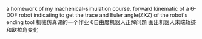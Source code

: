 a homework of my machenical-simulation course.
forward kinematic of a 6-DOF robot
indicating to get the trace and Euler angle(ZXZ) of the robot's ending tool
机械仿真课的一个作业
6自由度机器人正解问题
画出机器人末端轨迹和欧拉角变化
